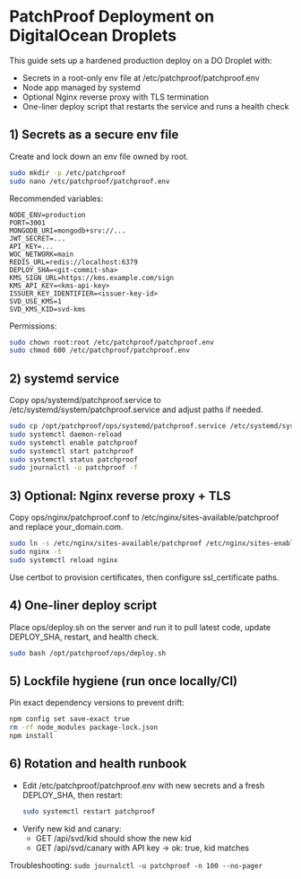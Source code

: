 # PatchProof Deployment on DigitalOcean Droplets

This guide sets up a hardened production deploy on a DO Droplet with:
- Secrets in a root-only env file at /etc/patchproof/patchproof.env
- Node app managed by systemd
- Optional Nginx reverse proxy with TLS termination
- One-liner deploy script that restarts the service and runs a health check

## 1) Secrets as a secure env file
Create and lock down an env file owned by root.

```bash
sudo mkdir -p /etc/patchproof
sudo nano /etc/patchproof/patchproof.env
```

Recommended variables:

```
NODE_ENV=production
PORT=3001
MONGODB_URI=mongodb+srv://...
JWT_SECRET=...
API_KEY=...
WOC_NETWORK=main
REDIS_URL=redis://localhost:6379
DEPLOY_SHA=<git-commit-sha>
KMS_SIGN_URL=https://kms.example.com/sign
KMS_API_KEY=<kms-api-key>
ISSUER_KEY_IDENTIFIER=<issuer-key-id>
SVD_USE_KMS=1
SVD_KMS_KID=svd-kms
```

Permissions:

```bash
sudo chown root:root /etc/patchproof/patchproof.env
sudo chmod 600 /etc/patchproof/patchproof.env
```

## 2) systemd service
Copy ops/systemd/patchproof.service to /etc/systemd/system/patchproof.service and adjust paths if needed.

```bash
sudo cp /opt/patchproof/ops/systemd/patchproof.service /etc/systemd/system/
sudo systemctl daemon-reload
sudo systemctl enable patchproof
sudo systemctl start patchproof
sudo systemctl status patchproof
sudo journalctl -u patchproof -f
```

## 3) Optional: Nginx reverse proxy + TLS
Copy ops/nginx/patchproof.conf to /etc/nginx/sites-available/patchproof and replace your_domain.com.

```bash
sudo ln -s /etc/nginx/sites-available/patchproof /etc/nginx/sites-enabled/patchproof
sudo nginx -t
sudo systemctl reload nginx
```

Use certbot to provision certificates, then configure ssl_certificate paths.

## 4) One-liner deploy script
Place ops/deploy.sh on the server and run it to pull latest code, update DEPLOY_SHA, restart, and health check.

```bash
sudo bash /opt/patchproof/ops/deploy.sh
```

## 5) Lockfile hygiene (run once locally/CI)
Pin exact dependency versions to prevent drift:

```bash
npm config set save-exact true
rm -rf node_modules package-lock.json
npm install
```

## 6) Rotation and health runbook
- Edit /etc/patchproof/patchproof.env with new secrets and a fresh DEPLOY_SHA, then restart:
  ```bash
  sudo systemctl restart patchproof
  ```
- Verify new kid and canary:
  - GET /api/svd/kid should show the new kid
  - GET /api/svd/canary with API key → ok: true, kid matches

Troubleshooting: `sudo journalctl -u patchproof -n 100 --no-pager`
